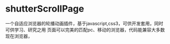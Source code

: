 # shutterScrollPage
一个自适应浏览器的轮播动画插件，基于javascript,css3，可供开发套用，同时可供学习、研究之用
页面可以完美的匹配pc、移动的浏览器，代码能兼容大多数现在浏览器，
